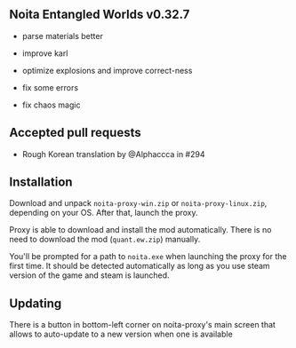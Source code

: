 ## Noita Entangled Worlds v0.32.7

- parse materials better

- improve karl

- optimize explosions and improve correct-ness

- fix some errors

- fix chaos magic

## Accepted pull requests

- Rough Korean translation by @Alphaccca in #294
## Installation


Download and unpack `noita-proxy-win.zip` or `noita-proxy-linux.zip`, depending on your OS. After that, launch the proxy.


Proxy is able to download and install the mod automatically. There is no need to download the mod (`quant.ew.zip`) manually.


You'll be prompted for a path to `noita.exe` when launching the proxy for the first time.
It should be detected automatically as long as you use steam version of the game and steam is launched.
        

## Updating


There is a button in bottom-left corner on noita-proxy's main screen that allows to auto-update to a new version when one is available

